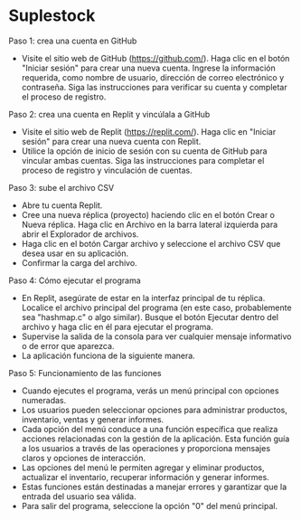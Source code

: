 # Suplestock

Paso 1: crea una cuenta en GitHub

- Visite el sitio web de GitHub (https://github.com/).
Haga clic en el botón "Iniciar sesión" para crear una nueva cuenta.
Ingrese la información requerida, como nombre de usuario, dirección de correo electrónico y contraseña.
Siga las instrucciones para verificar su cuenta y completar el proceso de registro.

Paso 2: crea una cuenta en Replit y vincúlala a GitHub

- Visite el sitio web de Replit (https://replit.com/). Haga clic en "Iniciar sesión" para crear una nueva cuenta con Replit.
- Utilice la opción de inicio de sesión con su cuenta de GitHub para vincular ambas cuentas.
Siga las instrucciones para completar el proceso de registro y vinculación de cuentas.

Paso 3: sube el archivo CSV

- Abre tu cuenta Replit.
- Cree una nueva réplica (proyecto) haciendo clic en el botón Crear o Nueva réplica. Haga clic en Archivo en la barra lateral izquierda para abrir el Explorador de archivos.
- Haga clic en el botón Cargar archivo y seleccione el archivo CSV que desea usar en su aplicación.
- Confirmar la carga del archivo.

Paso 4: Cómo ejecutar el programa

- En Replit, asegúrate de estar en la interfaz principal de tu réplica.
Localice el archivo principal del programa (en este caso, probablemente sea "hashmap.c" o algo similar). Busque el botón Ejecutar dentro del archivo y haga clic en él para ejecutar el programa.
- Supervise la salida de la consola para ver cualquier mensaje informativo o de error que aparezca.
- La aplicación funciona de la siguiente manera.

Paso 5: Funcionamiento de las funciones

- Cuando ejecutes el programa, verás un menú principal con opciones numeradas.
- Los usuarios pueden seleccionar opciones para administrar productos, inventario, ventas y generar informes.
- Cada opción del menú conduce a una función específica que realiza acciones relacionadas con la gestión de la aplicación. Esta función guía a los usuarios a través de las operaciones y proporciona mensajes claros y opciones de interacción.
- Las opciones del menú le permiten agregar y eliminar productos, actualizar el inventario, recuperar información y generar informes.
- Estas funciones están destinadas a manejar errores y garantizar que la entrada del usuario sea válida.
- Para salir del programa, seleccione la opción "0" del menú principal.
